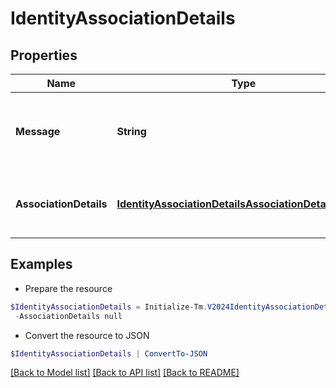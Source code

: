 # IdentityAssociationDetails
## Properties

Name | Type | Description | Notes
------------ | ------------- | ------------- | -------------
**Message** | **String** | any additional context information of the http call result | [optional] 
**AssociationDetails** | [**IdentityAssociationDetailsAssociationDetailsInner[]**](IdentityAssociationDetailsAssociationDetailsInner.md) | list of all the resource associations for the identity | [optional] 

## Examples

- Prepare the resource
```powershell
$IdentityAssociationDetails = Initialize-Tm.V2024IdentityAssociationDetails  -Message Identity cannot be deleted as it is owner of following resources `
 -AssociationDetails null
```

- Convert the resource to JSON
```powershell
$IdentityAssociationDetails | ConvertTo-JSON
```

[[Back to Model list]](../README.md#documentation-for-models) [[Back to API list]](../README.md#documentation-for-api-endpoints) [[Back to README]](../README.md)

